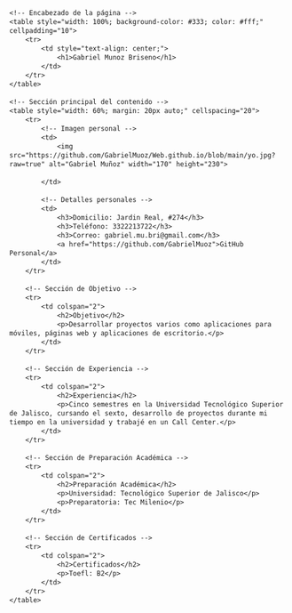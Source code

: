 <!DOCTYPE html>
<html lang="es">
<head>
    <meta charset="UTF-8">
    <meta name="viewport" content="width=device-width, initial-scale=1.0">
    <title>Curriculum Vitae</title>
</head>
<body>

    <!-- Encabezado de la página -->
    <table style="width: 100%; background-color: #333; color: #fff;" cellpadding="10">
        <tr>
            <td style="text-align: center;">
                <h1>Gabriel Munoz Briseno</h1>
            </td>
        </tr>
    </table>

    <!-- Sección principal del contenido -->
    <table style="width: 60%; margin: 20px auto;" cellspacing="20">
        <tr>
            <!-- Imagen personal -->
            <td>
                <img src="https://github.com/GabrielMuoz/Web.github.io/blob/main/yo.jpg?raw=true" alt="Gabriel Muñoz" width="170" height="230">
                
            </td>

            <!-- Detalles personales -->
            <td>
                <h3>Domicilio: Jardin Real, #274</h3>
                <h3>Teléfono: 3322213722</h3>
                <h3>Correo: gabriel.mu.bri@gmail.com</h3>
                <a href="https://github.com/GabrielMuoz">GitHub Personal</a>
            </td>
        </tr>

        <!-- Sección de Objetivo -->
        <tr>
            <td colspan="2">
                <h2>Objetivo</h2>
                <p>Desarrollar proyectos varios como aplicaciones para móviles, páginas web y aplicaciones de escritorio.</p>
            </td>
        </tr>

        <!-- Sección de Experiencia -->
        <tr>
            <td colspan="2">
                <h2>Experiencia</h2>
                <p>Cinco semestres en la Universidad Tecnológico Superior de Jalisco, cursando el sexto, desarrollo de proyectos durante mi tiempo en la universidad y trabajé en un Call Center.</p>
            </td>
        </tr>

        <!-- Sección de Preparación Académica -->
        <tr>
            <td colspan="2">
                <h2>Preparación Académica</h2>
                <p>Universidad: Tecnológico Superior de Jalisco</p>
                <p>Preparatoria: Tec Milenio</p>
            </td>
        </tr>

        <!-- Sección de Certificados -->
        <tr>
            <td colspan="2">
                <h2>Certificados</h2>
                <p>Toefl: B2</p>
            </td>
        </tr>
    </table>

</body>
</html>
